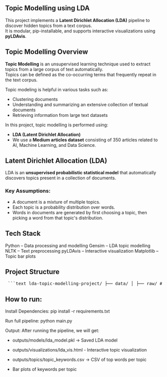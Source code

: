 ## Topic Modelling using LDA

This project implements a **Latent Dirichlet Allocation (LDA)** pipeline to discover hidden topics from a text corpus.  
It is modular, pip-installable, and supports interactive visualizations using **pyLDAvis**.

## Topic Modelling Overview

**Topic Modelling** is an unsupervised learning technique used to extract topics from a large corpus of text automatically.  
Topics can be defined as the co-occurring terms that frequently repeat in the text corpus.

Topic modeling is helpful in various tasks such as:
- Clustering documents
- Understanding and summarizing an extensive collection of textual documents
- Retrieving information from large text datasets

In this project, topic modelling is performed using:
- **LDA (Latent Dirichlet Allocation)**
- We use a **Medium articles dataset** consisting of 350 articles related to AI, Machine Learning, and Data Science.


## Latent Dirichlet Allocation (LDA)

LDA is an **unsupervised probabilistic statistical model** that automatically discovers topics present in a collection of documents.

### Key Assumptions:
- A document is a mixture of multiple topics.
- Each topic is a probability distribution over words.
- Words in documents are generated by first choosing a topic, then picking a word from that topic's distribution.


## Tech Stack
Python – Data processing and modelling
Gensim – LDA topic modelling
NLTK – Text preprocessing
pyLDAvis – Interactive visualization
Matplotlib – Topic bar plots

## Project Structure

<pre> ```text lda-topic-modelling-project/ ├── data/ │ ├── raw/ # Original dataset (CSV, Excel, etc.) │ └── processed/ # Optional pre-cleaned data │ ├── notebooks/ │ └── topic_modelling_eda.ipynb # EDA and experiments │ ├── outputs/ │ ├── models/ # Saved LDA models │ ├── visualizations/ # HTML + PNG plots │ └── topics/ # Topic-word CSVs │ ├── src/ │ ├── data_loader.py # Load dataset │ ├── preprocessing.py # Text preprocessing │ ├── model.py # LDA training logic │ ├── visualize.py # Plotting and pyLDAvis │ └── utils.py # Save/load helpers │ ├── main.py # Runs the pipeline ├── requirements.txt # Dependencies ├── setup.py # Installable package definition └── README.md ``` </pre>

## How to run:

Install Dependencies: pip install -r requirements.txt

Run full pipeline: python main.py

Output: After running the pipeline, we will get:

- outputs/models/lda_model.pkl → Saved LDA model

- outputs/visualizations/lda_vis.html - Interactive topic visualization

- outputs/topics/topic_keywords.csv → CSV of top words per topic

- Bar plots of keywords per topic